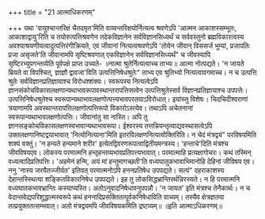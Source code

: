 +++
title = "21 आत्माधिकरणम्"

+++
यथा 'वायुश्चान्तरिक्षं चैतदमृत'मिति वाय्वन्तरिक्षयोर्नित्यत्व श्रवणेऽपि 'आत्मन आकाशस्सम्भूतः, आकाशाद्वायु'रिति च तयोरुत्पत्तिश्रवणेन तदेकविज्ञानेन सर्वविज्ञानसिध्यर्थं च सर्ववस्तुनो ब्रह्मविकारत्वस्य अवश्याश्रयणीयत्वादुत्पत्तिरंगीक्रियते, एवं जीवानां नित्यत्वश्रवणेऽपि 'तोयेन जीवान् विससर्ज भूम्यां, प्रजापतिः प्रजा असृजते'ति जीवानामपि सृष्टिश्रवणात् एकविज्ञानेन सर्वविज्ञानसिध्यर्थं" च जीवस्यापि सृष्टिरभ्युपगन्तव्येति पूर्वपक्षे प्राप्त उच्यते- ॥नात्मा श्रुतेर्नित्यत्वाच्च ताभ्यः॥ आत्मा नोत्पद्यते। 'न जायते म्रियते वा विपश्चित्, ज्ञाज्ञौ द्वावजा'विति उत्पत्तिनिषेधश्रुतेः" ताभ्य एव श्रुतिभ्यो नित्यत्वावगमाच्च। न च उत्पत्ति श्रुतेः सर्वविज्ञानप्रतिज्ञायाश्च विरोधश्शंक्यः। स्वरूपस्य नित्यत्वेऽपि ज्ञानसंकोचविकासलक्षणान्यथाभावरूपावस्थान्तरापत्तिसत्वेन उत्पत्तिश्रुतेस्सर्व विज्ञानप्रतिज्ञायाश्च उपपत्तेः। उत्पत्तिनिषेधश्रुतेश्च स्वरूपान्यथाभावलक्षणोत्पत्त्यभावपरतयाऽविरोधात्। इयांस्तु विशेषः। चिदचिदीश्वराणां त्रयाणामपि अवस्थान्तरापत्तिलक्षणोत्पत्तिरूपो विकारोऽस्त्येव। तथाऽपि अचेतनानां स्वरूपान्यथाभावलक्षणोत्पत्तिः। जीवानांतु सा नास्ति। अपि तु ज्ञानसङ्कोचविकासलक्षणस्वभावान्यथाभावरूपा। ईश्वरस्य तत्तन्नियन्तृत्वाद्यवस्थासत्वेऽपि उक्तलक्षणानिष्टद्वयाभावात् 'नित्योनित्याना'मिति इतरविलक्षणनित्यत्वोक्तिरिति। न चेदं मंत्रद्वयं" परविषयमिति शक्यं वक्तुं। 'न हन्यते हन्यमाने शरीर' इत्येतद्विवरणरूपत्वाद्वितीयमन्त्रस्य। 'हन्ताचे'दिति मंत्रश्च जीवविषयएव। लोकस्य परमात्मनि हन्तृहन्तव्यभावप्रतिपत्त्यभावात्। परमात्माहि प्रत्यक्षागोचरः। कथं तस्मिन् वध्यत्वादिप्रतिपत्तिः। 'अहमेनं हन्मि, अयं मां हन्तुमागच्छती'ति वध्यघातुकभावाभिमानोहि देहिनां जीविषय एव। ननु 'नास्य जरयैतज्जीर्यत' इतिवत् परमात्मनोऽपि हननप्रतिषेध उपपद्यते। सत्यं" दहराकाशस्य देहान्तस्स्थित्या शङ्कितविकारनिषेध उपपद्यते। इह तु लोकसिद्धभ्रान्तिरर्थन्निरस्यते। न हि परमात्मनि वध्यघातकभावभ्रान्तिः कस्याप्यस्ति। अतोऽनुवादनिषेधावनुपपन्नौ। 'न जायत' इति मंत्रश्च तेनैकार्थः। न च वेदान्तवेद्यपरिशुद्धात्मस्वरूपे कथं हननादिप्रसक्तितत्पूर्वकनिषेधाविति वाच्यम्। तस्यैव क्षेत्रज्ञतया तत्प्रयुक्ततत्सम्भवात्। अतो मंत्रद्वयमपि जीवविषयकमिति द्रष्टव्यम्॥ ॥इति आत्माऽधिकरणम्॥